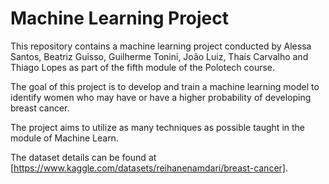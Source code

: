 # Machine Learning Project

This repository contains a machine learning project conducted by Alessa Santos, Beatriz Guisso, Guilherme Tonini, João Luiz, Thaís Carvalho and Thiago Lopes as part of the fifth module of the Polotech course. 

The goal of this project is to develop and train a machine learning model to identify women who may have or have a higher probability of developing breast cancer. 

The project aims to utilize as many techniques as possible taught in the module of Machine Learn.

The dataset details can be found at [https://www.kaggle.com/datasets/reihanenamdari/breast-cancer].
